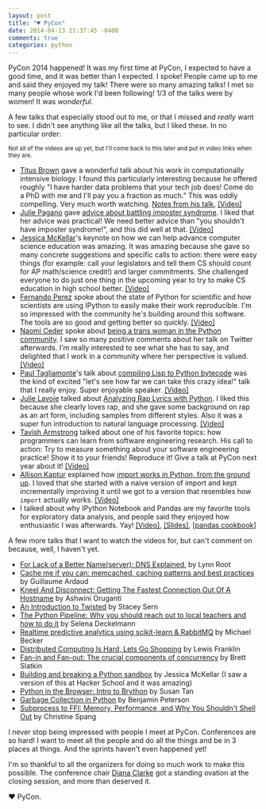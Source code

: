 ```yaml
---
layout: post
title: "♥ PyCon"
date: 2014-04-13 21:37:45 -0400
comments: true
categories: python
---
```


PyCon 2014 happened! It was my first time at PyCon, I expected to have
a good time, and it was better than I expected. I spoke! People came
up to me and said they enjoyed my talk! There were so many amazing
talks! I met so many people whose work I'd been following! 1/3 of the
talks were by women! It was *wonderful*.


A few talks that especially stood out to me, or that I missed and
*really* want to see. I didn't see anything like all the talks, but I
liked these. In no particular order:

<!-- more -->

<small>
Not all of the videos are up yet, but I'll come back to this later and
put in video links when they are.
</small>

* [Titus Brown](https://twitter.com/ctitusbrown) gave a wonderful talk
  about his work in computationally intensive biology. I found this
  particularly interesting because he offered roughly "I have harder
  data problems that your tech job does! Come do a PhD with me and
  I'll pay you a fraction as much." This was oddly compelling. Very
  much worth watching.
  [Notes from his talk](http://ivory.idyll.org/blog/2014-pycon.html),
  [[Video]](http://pyvideo.org/video/2697/data-intensive-biology-in-the-cloud-instrumentin)
* [Julie Pagano](https://twitter.com/juliepagano) gave
  [advice about battling imposter syndrome](https://us.pycon.org/2014/schedule/presentation/164/).
  I liked that her advice was practical! We need better advice than
  "you shouldn't have imposter syndrome!", and this did well at that.
  [[Video]](http://pyvideo.org/video/2659/its-dangerous-to-go-alone-battling-the-invisibl)
* [Jessica McKellar](https://twitter.com/jessicamckellar)'s keynote on how we can help advance computer
  science education was amazing. It was amazing because she gave so
  many concrete suggestions and specific calls to action: there were
  easy things (for example: call your legislators and tell them CS
  should count for AP math/science credit!) and larger commitments.
  She challenged everyone to do just one thing in the upcoming year to
  try to make CS education in high school better.
  [[Video]](http://pyvideo.org/video/2684/keynote-jessica-mckellar)
* [Fernando Perez](https://twitter.com/fperez_org) spoke about the
  state of Python for scientific and how scientists are using IPython
  to easily make their work reproducible. I'm so impressed with the
  community he's building around this software. The tools are so good
  and getting better so quickly.
  [[Video]](http://pyvideo.org/video/2683/keynote-fernando-perez)
* [Naomi Ceder](https://twitter.com/NaomiCeder) spoke about
  [being a trans woman in the Python community](https://us.pycon.org/2014/schedule/presentation/182/).
  I saw so many positive comments about her talk on Twitter
  afterwards. I'm really interested to see what she has to say, and
  delighted that I work in a community where her perspective is
  valued.
  [[Video]](http://pyvideo.org/video/2671/farewell-and-welcome-home-python-in-two-genders)
* [Paul Tagliamonte](https://twitter.com/paultag)'s talk about
  [compiling Lisp to Python bytecode](https://us.pycon.org/2014/schedule/presentation/192/)
  was the kind of excited "let's see how far we can take this crazy
  idea!" talk that I really enjoy. Super enjoyable speaker.
  [[Video]](http://pyvideo.org/video/2616/getting-hy-on-python-how-to-implement-a-lisp-fro)
* [Julie Lavoie](https://twitter.com/hsjuju2) talked about
  [Analyzing Rap Lyrics with Python](https://us.pycon.org/2014/schedule/presentation/179/).
  I liked this because she clearly loves rap, and she gave some
  background on rap as an art form, including samples from different
  styles. Also it was a super fun introduction to natural language
  processing.
  [[Video]](http://pyvideo.org/video/2658/analyzing-rap-lyrics-with-python)
* [Tavish Armstrong](https://twitter.com/tavarm) talked about one of
  his favorite topics: how programmers can learn from software
  engineering research. His call to action: Try to measure something
  about your software engineering practice! Show it to your friends!
  Reproduce it! Give a talk at PyCon next year about it!
  [[Video]](http://pyvideo.org/video/2696/software-engineering-research-for-hackers-bridgi)
* [Allison Kaptur](https://twitter.com/akaptur) explained how
  [import works in Python, from the ground up](https://us.pycon.org/2014/schedule/presentation/229/).
  I loved that she started with a naive version of import and kept
  incrementally improving it until we got to a version that resembles
  how `import` actually works.
  [[Video]](http://pyvideo.org/video/2567/import-ant-decisions)
* I talked about why IPython Notebook and Pandas are my favorite tools
  for exploratory data analysis, and people said they enjoyed how
  enthusiastic I was afterwards. Yay!
  [[Video]](http://pyvideo.org/video/2657/diving-into-open-data-with-ipython-notebook-pan-0),
  [[Slides]](http://bit.ly/pycon-pandas), [[pandas cookbook]](https://github.com/jvns/pandas-cookbook)

A few more talks that I want to watch the videos for, but can't
comment on because, well, I haven't yet.

* [For Lack of a Better Name(server): DNS Explained](http://pyvideo.org/video/2600/for-lack-of-a-better-nameserver-dns-explained),
  by Lynn Root
* [Cache me if you can: memcached, caching patterns and best practices](http://pyvideo.org/video/2578/cache-me-if-you-can-memcached-caching-patterns)
  by Guillaume Ardaud
* [Kneel And Disconnect: Getting The Fastest Connection Out Of A Hostname](http://pyvideo.org/video/2568/kneel-and-disconnect-getting-the-fastest-connect)
  by Ashwini Oruganti
* [An Introduction to Twisted](http://pyvideo.org/video/2622/an-introduction-to-twisted) by Stacey Sern
* [The Python Pipeline: Why you should reach out to local teachers and how to do it](http://pyvideo.org/video/2694/the-python-pipeline-why-you-should-reach-out-to) by Selena Deckelmann
* [Realtime predictive analytics using scikit-learn & RabbitMQ](http://pyvideo.org/video/2606/realtime-predictive-analytics-using-scikit-learn) by
  Michael Becker
* [Distributed Computing Is Hard, Lets Go Shopping](http://pyvideo.org/video/2598/distributed-computing-is-hard-lets-go-shopping) by Lewis Franklin
* [Fan-in and Fan-out: The crucial components of concurrency](http://pyvideo.org/video/2572/fan-in-and-fan-out-the-crucial-components-of-con) by Brett
  Slatkin
* [Building and breaking a Python sandbox](http://pyvideo.org/video/2585/building-and-breaking-a-python-sandbox) by Jessica McKellar (I saw a
  version of this at Hacker School and it was amazing)
* [Python in the Browser: Intro to Brython](http://pyvideo.org/video/2695/python-in-the-browser-intro-to-brython) by Susan Tan
* [Garbage Collection in Python](http://pyvideo.org/video/2633/garbage-collection-in-python) by Benjamin Peterson
* [Subprocess to FFI: Memory, Performance, and Why You Shouldn't Shell Out](http://pyvideo.org/video/2640/subprocess-to-ffi-memory-performance-and-why-y) by Christine Spang

I never stop being impressed with people I meet at PyCon. Conferences
are so hard! I want to meet all the people and do all the things and
be in 3 places at things. And the sprints haven't even happened yet!

I'm so thankful to all the organizers for doing so much work to make
this possible. The conference chair
[Diana Clarke](https://twitter.com/diana_clarke) got a standing
ovation at the closing session, and more than deserved it.

♥ PyCon.
